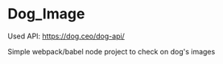 # Dog_Image

Used API: https://dog.ceo/dog-api/

Simple webpack/babel node project to check on dog's images
